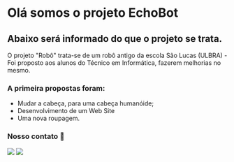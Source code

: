 # Olá somos o projeto EchoBot
## Abaixo será informado do que o projeto se trata.
<p>O projeto "Robô" trata-se de um robô antigo da escola São Lucas (ULBRA) - Foi proposto aos alunos do Técnico em Informática, fazerem melhorias no mesmo.</p>

### A primeira propostas foram:
<ul>
  <li>Mudar a cabeça, para uma cabeça humanóide;</li>
  <li>Desenvolvimento de um Web Site</li>
  <li>Uma nova roupagem.</li>
</ul>


### Nosso contato 📱
<a href="mailto:echobotcsl@gmail.com"> <img src="https://img.shields.io/badge/Gmail-D14836?style=for-the-badge&logo=gmail&logoColor=white"></a>
<a href="https://www.instagram.com/echobotcsl/"><img src="https://img.shields.io/badge/Instagram-E4405F?style=for-the-badge&logo=instagram&logoColor=white"></a>
